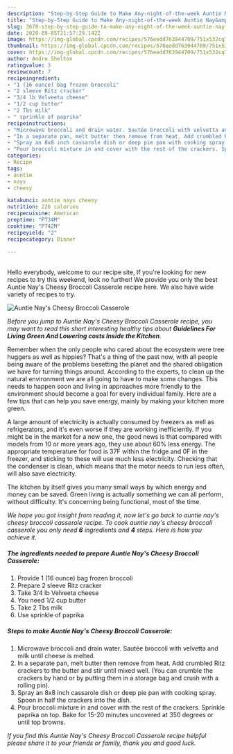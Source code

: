 ```yaml
---
description: "Step-by-Step Guide to Make Any-night-of-the-week Auntie Nay&amp;#39;s Cheesy Broccoli Casserole"
title: "Step-by-Step Guide to Make Any-night-of-the-week Auntie Nay&amp;#39;s Cheesy Broccoli Casserole"
slug: 3670-step-by-step-guide-to-make-any-night-of-the-week-auntie-nay-and-39-s-cheesy-broccoli-casserole
date: 2020-09-05T21:57:29.142Z
image: https://img-global.cpcdn.com/recipes/576eedd763944709/751x532cq70/auntie-nays-cheesy-broccoli-casserole-recipe-main-photo.jpg
thumbnail: https://img-global.cpcdn.com/recipes/576eedd763944709/751x532cq70/auntie-nays-cheesy-broccoli-casserole-recipe-main-photo.jpg
cover: https://img-global.cpcdn.com/recipes/576eedd763944709/751x532cq70/auntie-nays-cheesy-broccoli-casserole-recipe-main-photo.jpg
author: Andre Shelton
ratingvalue: 3
reviewcount: 7
recipeingredient:
- "1 (16 ounce) bag frozen broccoli"
- "2 sleeve Ritz cracker"
- "3/4 lb Velveeta cheese"
- "1/2 cup butter"
- "2 Tbs milk"
- " sprinkle of paprika"
recipeinstructions:
- "Microwave broccoli and drain water. Sautée broccoli with velvetta and milk until cheese is melted."
- "In a separate pan, melt butter then remove from heat. Add crumbled Ritz crackers to the butter and stir until mixed well. (You can crumble the crackers by hand or by putting them in a storage bag and crush with a rolling pin)."
- "Spray an 8x8 inch cassarole dish or deep pie pan with cooking spray. Spoon in half the crackers into the dish."
- "Pour broccoli mixture in and cover with the rest of the crackers. Sprinkle paprika on top. Bake for 15-20 minutes uncovered at 350 degrees or until top browns."
categories:
- Recipe
tags:
- auntie
- nays
- cheesy

katakunci: auntie nays cheesy 
nutrition: 226 calories
recipecuisine: American
preptime: "PT34M"
cooktime: "PT42M"
recipeyield: "2"
recipecategory: Dinner

---
```

<br>
Hello everybody, welcome to our recipe site, If you're looking for new recipes to try this weekend, look no further! We provide you only the best Auntie Nay&#39;s Cheesy Broccoli Casserole recipe here. We also have wide variety of recipes to try.
<br>


![Auntie Nay&#39;s Cheesy Broccoli Casserole](https://img-global.cpcdn.com/recipes/576eedd763944709/751x532cq70/auntie-nays-cheesy-broccoli-casserole-recipe-main-photo.jpg)

<i>Before you jump to Auntie Nay&#39;s Cheesy Broccoli Casserole recipe, you may want to read this short interesting healthy tips about 
<strong>Guidelines For Living Green And Lowering costs Inside the Kitchen</strong>.</i>
</br>

Remember when the only people who cared about the ecosystem were tree huggers as well as hippies? That's a thing of the past now, with all people being aware of the problems besetting the planet and the shared obligation we have for turning things around. According to the experts, to clean up the natural environment we are all going to have to make some changes. This needs to happen soon and living in approaches more friendly to the environment should become a goal for every individual family. Here are a few tips that can help you save energy, mainly by making your kitchen more green.

A large amount of electricity is actually consumed by freezers as well as refrigerators, and it's even worse if they are working inefficiently. If you might be in the market for a new one, the good news is that compared with models from 10 or more years ago, they use about 60% less energy. The appropriate temperature for food is 37F within the fridge and 0F in the freezer, and sticking to these will use much less electricity. Checking that the condenser is clean, which means that the motor needs to run less often, will also save electricity.

The kitchen by itself gives you many small ways by which energy and money can be saved. Green living is actually something we can all perform, without difficulty. It's concerning being functional, most of the time.


<i>We hope you got insight from reading it, now let's go back to auntie nay&#39;s cheesy broccoli casserole recipe. To cook auntie nay&#39;s cheesy broccoli casserole you only need <strong>6</strong> ingredients and <strong>4</strong> steps. Here is how you achieve it.
</i>

##### The ingredients needed to prepare Auntie Nay&#39;s Cheesy Broccoli Casserole:

1. Provide 1 (16 ounce) bag frozen broccoli
1. Prepare 2 sleeve Ritz cracker
1. Take 3/4 lb Velveeta cheese
1. You need 1/2 cup butter
1. Take 2 Tbs milk
1. Use  sprinkle of paprika


##### Steps to make Auntie Nay&#39;s Cheesy Broccoli Casserole:

1. Microwave broccoli and drain water. Sautée broccoli with velvetta and milk until cheese is melted.
1. In a separate pan, melt butter then remove from heat. Add crumbled Ritz crackers to the butter and stir until mixed well. (You can crumble the crackers by hand or by putting them in a storage bag and crush with a rolling pin).
1. Spray an 8x8 inch cassarole dish or deep pie pan with cooking spray. Spoon in half the crackers into the dish.
1. Pour broccoli mixture in and cover with the rest of the crackers. Sprinkle paprika on top. Bake for 15-20 minutes uncovered at 350 degrees or until top browns.


<i>If you find this Auntie Nay&#39;s Cheesy Broccoli Casserole recipe helpful please share it to your friends or family, thank you and good luck.</i>
